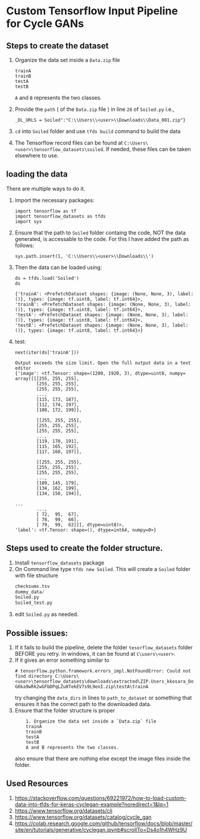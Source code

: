 # Custom Tensorflow Input Pipeline for Cycle GANs

## Steps to create the dataset
1. Organize the data set inside a `Data.zip` file 
    ```
    trainA
    trainB
    testA
    testB
    ```
    `A` and `B` represents the two classes.

2. Provide the `path` ( of the `Data.zip` file ) in line `28` of `Soiled.py` i.e., 
    ```
    _DL_URLS = Soiled":"C:\\Users\\<user>\\Downloads\\Data_001.zip"}
    ```
3.  `cd` into `Soiled` folder and use `tfds build` command to build the data

4. The  Tensorflow record files can be found at `C:\Users\<user>\tensorflow_datasets\soiled`. If needed, these files can be taken elsewhere to use.

## loading the data
There are multiple ways to do it. 
1. Import the necessary packages:
    ```
    import tensorflow as tf
    import tensorflow_datasets as tfds
    import sys
    ```
2. Ensure that the path to `Soiled` folder containg the code, NOT the data generated, is accessable to the code. For this I have added the path as follows:
    ```
    sys.path.insert(1, 'C:\\Users\\<user>\\Downloads\\')
    ```
3. Then the data can be loaded using:
    ```
    ds = tfds.load('Soiled')
    ds
    ```
    ```
    {'trainA': <PrefetchDataset shapes: {image: (None, None, 3), label: ()}, types: {image: tf.uint8, label: tf.int64}>,
    'trainB': <PrefetchDataset shapes: {image: (None, None, 3), label: ()}, types: {image: tf.uint8, label: tf.int64}>,
    'testA': <PrefetchDataset shapes: {image: (None, None, 3), label: ()}, types: {image: tf.uint8, label: tf.int64}>,
    'testB': <PrefetchDataset shapes: {image: (None, None, 3), label: ()}, types: {image: tf.uint8, label: tf.int64}>}
    ```
4. test:
    ```
    next(iter(ds['trainA']))
    ```
    ```
    Output exceeds the size limit. Open the full output data in a text editor
    {'image': <tf.Tensor: shape=(1200, 1920, 3), dtype=uint8, numpy=
    array([[[255, 255, 255],
            [255, 255, 255],
            [255, 255, 255],
            ...,
            [115, 173, 187],
            [112, 174, 197],
            [108, 172, 199]],
    
            [[255, 255, 255],
            [255, 255, 255],
            [255, 255, 255],
            ...,
            [119, 170, 191],
            [115, 165, 192],
            [117, 168, 197]],
    
            [[255, 255, 255],
            [255, 255, 255],
            [255, 255, 255],
            ...,
            [109, 145, 179],
            [134, 162, 199],
            [134, 158, 194]],
    
    ...
            ...,
            [ 72,  95,  67],
            [ 78,  99,  66],
            [ 79,  99,  62]]], dtype=uint8)>,
    'label': <tf.Tensor: shape=(), dtype=int64, numpy=0>}
    ```

## Steps used to create the folder structure.

1. Install ``tensorflow_datasets`` package
2. On Command line type ``tfds new Soiled``. This will create a `Soiled` folder with file structure
    ``` __init__.py
    checksums.tsv
    dummy_data/
    Soiled.py
    Soiled_test.py
    ```
3. edit `Soiled.py` as needed.

## Possible issues:
1. If it fails to build the pipeline, delete the folder `tesorflow_datasets` folder BEFORE you retry. In windows, it can be found at `C\users\<user>`.
2. If it gives an error something similar to 
    ```
    # tensorflow.python.framework.errors_impl.NotFoundError: Could not find directory C:\Users\<user>\tensorflow_datasets\downloads\extracted\ZIP.Users_kkosara_Downloads_Data_18r38_Co4F-G6ka9wRk2wGFbDPqLZu8TekEV7s9L9enI.zip\testA\trainA
    ```
    try changing the `data_dirs` in lines to `path_to_dataset` or something that ensures it has the correct path to the downloaded data.
3. Ensure that the folder structure is proper 
    ```
        1. Organize the data set inside a `Data.zip` file 
        trainA
        trainB
        testA
        testB
        A and B represents the two classes.
    ```
    also ensure that there are nothing else except the image files inside the folder.

## Used Resources
1.  https://stackoverflow.com/questions/69221972/how-to-load-custom-data-into-tfds-for-keras-cyclegan-example?noredirect=1&lq=1
2. https://www.tensorflow.org/datasets/cli
3. https://www.tensorflow.org/datasets/catalog/cycle_gan
4. https://colab.research.google.com/github/tensorflow/docs/blob/master/site/en/tutorials/generative/cyclegan.ipynb#scrollTo=Ds4o1h4WHz9U


